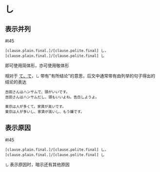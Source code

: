 # し

## 表示并列

 #l45  

```nihongo
[clause.plain.final.]/[clause.polite.final] し，[clause.plain.final.]/[clause.polite.final] し  
```

即可使用简体形，亦可使用敬体形  

相对于 [て、で](て、で.md)，`し` 带有"有所结论"的意思，后文中通常带有由列举的句子得出的结论的表达  

```nihongo
吉田さんはハンサムで、頭がいいです。  
吉田さんはハンサムだし、頭もいいよね。告白しようよ。  

東京は人が多くて、家賃が高いです。  
東京は人が多いし、家賃が高いし、もう嫌です。  
```

## 表示原因

 #l45  

```nihongo
[clause.plain.final.]/[clause.polite.final] し，[clause.plain.final.]/[clause.polite.final] し  
```

`し` 表示原因时，暗示还有其他原因  